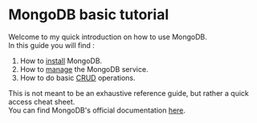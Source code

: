 # MongoDB basic tutorial

Welcome to my quick introduction on how to use MongoDB.  
In this guide you will find :

1. How to [install](install.md) MongoDB.
1. How to [manage](manage.md) the MongoDB service.
1. How to do basic [CRUD](CRUD.md) operations.

This is not meant to be an exhaustive reference guide, but rather a quick access cheat sheet.  
You can find MongoDB's official documentation [here](https://docs.mongodb.com/manual/).
